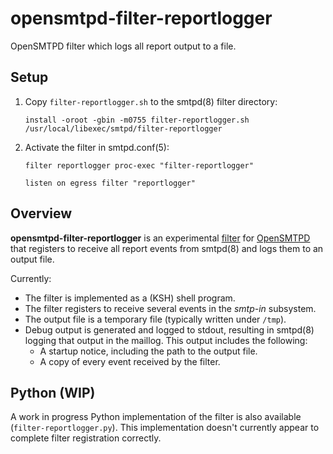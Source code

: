 # opensmtpd-filter-reportlogger

OpenSMTPD filter which logs all report output to a file.

## Setup

1. Copy `filter-reportlogger.sh` to the smtpd(8) filter directory:
    ```
    install -oroot -gbin -m0755 filter-reportlogger.sh /usr/local/libexec/smtpd/filter-reportlogger
    ```
2. Activate the filter in smtpd.conf(5):
    ```
    filter reportlogger proc-exec "filter-reportlogger"

    listen on egress filter "reportlogger"
    ```

## Overview

**opensmtpd-filter-reportlogger** is an experimental
[filter](https://man.openbsd.org/smtpd-filters.7) for
[OpenSMTPD](https://www.opensmtpd.org/) that registers to receive all
report events from smtpd(8) and logs them to an output file.

Currently:

* The filter is implemented as a (KSH) shell program.
* The filter registers to receive several events in the *smtp-in* subsystem.
* The output file is a temporary file (typically written under `/tmp`).
* Debug output is generated and logged to stdout, resulting in smtpd(8) logging
  that output in the maillog. This output includes the following:
    * A startup notice, including the path to the output file.
    * A copy of every event received by the filter.

## Python (WIP)

A work in progress Python implementation of the filter is also available
(`filter-reportlogger.py`). This implementation doesn't currently appear to
complete filter registration correctly.
